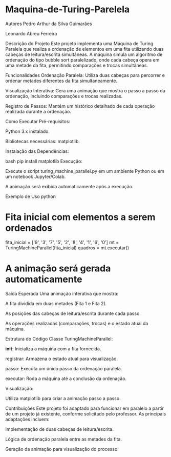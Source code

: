 # Maquina-de-Turing-Parelela
Autores
Pedro Arthur da Silva Guimarães

Leonardo Abreu Ferreira

Descrição do Projeto
Este projeto implementa uma Máquina de Turing Paralela que realiza a ordenação de elementos em uma fita utilizando duas cabeças de leitura/escrita simultâneas. A máquina simula um algoritmo de ordenação do tipo bubble sort paralelizado, onde cada cabeça opera em uma metade da fita, permitindo comparações e trocas simultâneas.

Funcionalidades
Ordenação Paralela: Utiliza duas cabeças para percorrer e ordenar metades diferentes da fita simultaneamente.

Visualização Interativa: Gera uma animação que mostra o passo a passo da ordenação, incluindo comparações e trocas realizadas.

Registro de Passos: Mantém um histórico detalhado de cada operação realizada durante a ordenação.

Como Executar
Pré-requisitos:

Python 3.x instalado.

Bibliotecas necessárias: matplotlib.

Instalação das Dependências:

bash
pip install matplotlib
Execução:

Execute o script turing_machine_parallel.py em um ambiente Python ou em um notebook Jupyter/Colab.

A animação será exibida automaticamente após a execução.

Exemplo de Uso
python
# Fita inicial com elementos a serem ordenados
fita_inicial = ['9', '3', '7', '5', '2', '8', '4', '1', '6', '0']
mt = TuringMachineParallel(fita_inicial)
quadros = mt.executar()

# A animação será gerada automaticamente
Saída Esperada
Uma animação interativa que mostra:

A fita dividida em duas metades (Fita 1 e Fita 2).

As posições das cabeças de leitura/escrita durante cada passo.

As operações realizadas (comparações, trocas) e o estado atual da máquina.

Estrutura do Código
Classe TuringMachineParallel:

__init__: Inicializa a máquina com a fita fornecida.

registrar: Armazena o estado atual para visualização.

passo: Executa um único passo da ordenação paralela.

executar: Roda a máquina até a conclusão da ordenação.

Visualização:

Utiliza matplotlib para criar a animação passo a passo.

Contribuições
Este projeto foi adaptado para funcionar em paralelo a partir de um projeto já existente, conforme solicitado pelo professor. As principais adaptações incluem:

Implementação de duas cabeças de leitura/escrita.

Lógica de ordenação paralela entre as metades da fita.

Geração da animação para visualização do processo.
